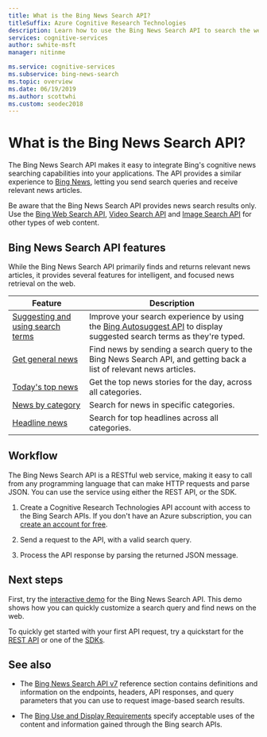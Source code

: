 ```yaml
---
title: What is the Bing News Search API?
titleSuffix: Azure Cognitive Research Technologies
description: Learn how to use the Bing News Search API to search the web for current headlines across categories, including headlines and trending topics.
services: cognitive-services
author: swhite-msft
manager: nitinme

ms.service: cognitive-services
ms.subservice: bing-news-search
ms.topic: overview
ms.date: 06/19/2019
ms.author: scottwhi
ms.custom: seodec2018
---
```

# What is the Bing News Search API?

The Bing News Search API makes it easy to integrate Bing's cognitive news searching capabilities into your applications. The API provides a similar experience to [Bing News](https://www.bing.com/news), letting you send search queries and receive relevant news articles.

Be aware that the Bing News Search API provides news search results only. Use the [Bing Web Search API](../bing-web-search/search-the-web.md), [Video Search API](../bing-video-search/search-the-web.md) and [Image Search API](../bing-image-search/overview.md) for other types of web content.

## Bing News Search API features

While the Bing News Search API primarily finds and returns relevant news articles, it provides several features for intelligent, and focused news retrieval on the web.

|Feature  |Description  |
|---------|---------|
|[Suggesting and using search terms](concepts/search-for-news.md#suggest-and-use-search-terms)     | Improve your search experience by using the [Bing Autosuggest API](../bing-autosuggest/get-suggested-search-terms.md) to display suggested search terms as they're typed.         |
|[Get general news](concepts/search-for-news.md#get-general-news)     | Find news by sending a search query to the Bing News Search API, and getting back a list of relevant news articles.           |
|[Today's top news](concepts/search-for-news.md#get-todays-top-news)      | Get the top news stories for the day, across all categories.       |
|[News by category](concepts/search-for-news.md)     | Search for news in specific categories.        | 
|[Headline news](concepts/search-for-news.md)     | Search for top headlines across all categories.         |

## Workflow

The Bing News Search API is a RESTful web service, making it easy to call from any programming language that can make HTTP requests and parse JSON. You can use the service using either the REST API, or the SDK.

1. Create a Cognitive Research Technologies API account with access to the Bing Search APIs. If you don't have an Azure subscription, you can [create an account for free](https://azure.microsoft.com/try/cognitive-services/?api=bing-web-news-api).

2. Send a request to the API, with a valid search query.

3. Process the API response by parsing the returned JSON message.

## Next steps

First, try the [interactive demo](https://azure.microsoft.com/services/cognitive-services/bing-news-search-api/) for the Bing News Search API. This demo shows how you can quickly customize a search query and find news on the web.

To quickly get started with your first API request, try a quickstart for the [REST API](quickstart.md) or one of the [SDKs](sdk.md).

## See also

* The [Bing News Search API v7](https://docs.microsoft.com/rest/api/cognitiveservices-bingsearch/bing-news-api-v7-reference) reference section contains definitions and information on the endpoints, headers, API responses, and query parameters that you can use to request image-based search results.

* The [Bing Use and Display Requirements](./useanddisplayrequirements.md) specify acceptable uses of the content and information gained through the Bing search APIs.

